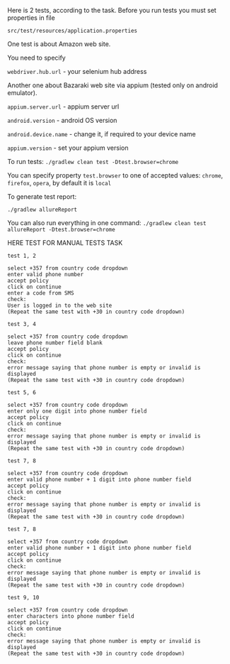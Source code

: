 Here is 2 tests, according to the task.
Before you run tests you must set properties in file

`src/test/resources/application.properties`
 
One test is about Amazon web site.

You need to specify 

`webdriver.hub.url` - your selenium hub address

Another one about Bazaraki web site via appium (tested only on android emulator). 

`appium.server.url` - appium server url

`android.version` - android OS version

`android.device.name` - change it, if required to your device name

`appium.version` - set your appium version


To run tests:
`./gradlew clean test -Dtest.browser=chrome`

You can specify property `test.browser` to one of accepted values:
`chrome`, `firefox`, `opera`, by default it is `local`

To generate test report:

`./gradlew allureReport`

You can also run everything in one command:
`./gradlew clean test allureReport -Dtest.browser=chrome`


HERE TEST FOR MANUAL TESTS TASK

`test 1, 2`

	select +357 from country code dropdown
	enter valid phone number
	accept policy
	click on continue
	enter a code from SMS
	check: 
	User is logged in to the web site
	(Repeat the same test with +30 in country code dropdown)

`test 3, 4`

	select +357 from country code dropdown
	leave phone number field blank
	accept policy
	click on continue
	check: 
	error message saying that phone number is empty or invalid is displayed
	(Repeat the same test with +30 in country code dropdown)

`test 5, 6`

	select +357 from country code dropdown
	enter only one digit into phone number field
	accept policy
	click on continue
	check: 
	error message saying that phone number is empty or invalid is displayed
	(Repeat the same test with +30 in country code dropdown)

`test 7, 8`

	select +357 from country code dropdown
	enter valid phone number + 1 digit into phone number field
	accept policy
	click on continue
	check: 
	error message saying that phone number is empty or invalid is displayed
	(Repeat the same test with +30 in country code dropdown)

`test 7, 8`

	select +357 from country code dropdown
	enter valid phone number + 1 digit into phone number field
	accept policy
	click on continue
	check: 
	error message saying that phone number is empty or invalid is displayed
	(Repeat the same test with +30 in country code dropdown)

`test 9, 10`

	select +357 from country code dropdown
	enter characters into phone number field
	accept policy
	click on continue
	check: 
	error message saying that phone number is empty or invalid is displayed
	(Repeat the same test with +30 in country code dropdown)
